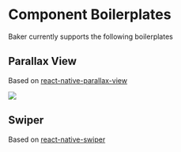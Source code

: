 # Component Boilerplates

Baker currently supports the following boilerplates

## Parallax View

Based on [react-native-parallax-view](https://github.com/lelandrichardson/react-native-parallax-view)

![](https://camo.githubusercontent.com/07df318dc85ff925e4043b9fd240315518733aa0/687474703a2f2f692e67697068792e636f6d2f785469546e65654362316e7061476f72686d2e676966)

## Swiper

Based on [react-native-swiper](https://github.com/leecade/react-native-swiper)

